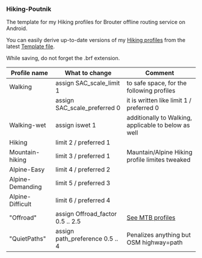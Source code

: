 ### Hiking-Poutnik

The template for my Hiking profiles for  Brouter offline routing service on Android.

You can easily derive up-to-date versions of my [Hiking profiles](https://github.com/poutnikl/Brouter-profiles/wiki/Hiking-profiles) from the latest [Template file](https://raw.githubusercontent.com/poutnikl/Hiking-Poutnik/master/Hiking.brf). 

While saving, do not forget the .brf extension.


|Profile name          |What to change                   |Comment                                              |
|----------------------|---------------------------------|-----------------------------------------------------|
|Walking               |assign   SAC_scale_limit     1   | to safe space, for the following profiles           |
|                      |assign   SAC_scale_preferred 0   | it is written like limit 1 / preferred 0            |
|Walking-wet           |assign   iswet 1                 | additionally to Walking, applicable to below as well|
|Hiking                |limit 2 / preferred 1            |                                                     |
|Mountain-hiking       |limit 3 / preferred 1            | Mauntain/Alpine Hiking profile limites tweaked      |
|Alpine-Easy           |limit 4 / preferred 2            |                                                     |
|Alpine-Demanding      |limit 5 / preferred 3            |                                                     |
|Alpine-Difficult      |limit 6 / preferred 4            |                                                     |
|"Offroad"             |assign Offroad_factor 0.5 .. 2.5 |[See MTB profiles](https://github.com/poutnikl/Brouter-profiles/wiki/Trekking-MTB-Profiles---legend)                                                     |
|"QuietPaths"          |assign path_preference 0.5 .. 4  |Penalizes anything but OSM highway=path              |


